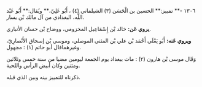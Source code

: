 ١٣٠٦ -** تمييز:** الحسين بن الْحَسَن (٣) الشيلماني (٤) ، أَبُو عَلِيّ،** ويُقال:** أَبُو عَبْد اللَّه، البغدادي من آل مالك بْن يسار.

**يروي عَن:** خالد بْن إِسْمَاعِيل المخزومي، ووضاح بْن حسان الأنباري.

**ويروي عَنه:** أَبُو يَعْلَى أَحْمَد بْن علي بْن المثنى الموصلي، وموسى بْن إسحاق الأَنْصارِيّ، وغيرهماقال أبو حاتم (١) : مجهول.

وَقَال موسى بْن هارون (٢) : مات ببغداد يوم الجمعة ليومين مضيا من سنة خمس وثلاثين ومئتين وكان أبيض الرأس واللحية.

ذكرناه للتمييز بينه وبين الذي قبله.
